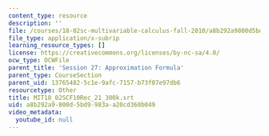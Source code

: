 ```yaml
---
content_type: resource
description: ''
file: /courses/18-02sc-multivariable-calculus-fall-2010/a8b292a9800d5bd9983aa20cd360b049_MIT18_02SCF10Rec_21_300k.vtt
file_type: application/x-subrip
learning_resource_types: []
license: https://creativecommons.org/licenses/by-nc-sa/4.0/
ocw_type: OCWFile
parent_title: 'Session 27: Approximation Formula'
parent_type: CourseSection
parent_uid: 13765482-5c1e-9afc-7157-b73f07e97db6
resourcetype: Other
title: MIT18_02SCF10Rec_21_300k.srt
uid: a8b292a9-800d-5bd9-983a-a20cd360b049
video_metadata:
  youtube_id: null
---
```

